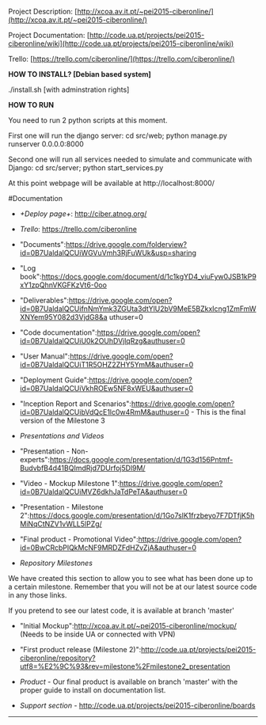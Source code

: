 Project Description: [http://xcoa.av.it.pt/~pei2015-ciberonline/](http://xcoa.av.it.pt/~pei2015-ciberonline/)

Project Documentation: [http://code.ua.pt/projects/pei2015-ciberonline/wiki](http://code.ua.pt/projects/pei2015-ciberonline/wiki)

Trello: [https://trello.com/ciberonline/](https://trello.com/ciberonline/)

**HOW TO INSTALL? [Debian based system]**

./install.sh [with adminstration rights]

**HOW TO RUN**

You need to run 2 python scripts at this moment.

First one will run the django server:
	cd src/web; python manage.py runserver 0.0.0.0:8000

Second one will run all services needed to simulate and communicate with Django:
	cd src/server; python start_services.py

At this point webpage will be available at http://localhost:8000/

#Documentation

* *+Deploy page+*: http://ciber.atnog.org/

* *Trello*: https://trello.com/ciberonline

* "Documents":https://drive.google.com/folderview?id=0B7UaldalQCUiWGVuVmh3RjFuWUk&usp=sharing

* "Log book":https://docs.google.com/document/d/1c1kgYD4_viuFyw0JSB1kP9xY1zpQhnVKGFKzVt6-0oo

* "Deliverables":https://drive.google.com/open?id=0B7UaldalQCUifnNmYmk3ZGUta3dtYlU2bV9MeE5BZkxIcng1ZmFmWXNYem95Y082d3VjdG8&a
uthuser=0

* "Code documentation":https://drive.google.com/open?id=0B7UaldalQCUiU0k2OUhDVjlqRzg&authuser=0

* "User Manual":https://drive.google.com/open?id=0B7UaldalQCUiT1R5OHZ2ZHY5YmM&authuser=0

* "Deployment Guide":https://drive.google.com/open?id=0B7UaldalQCUiVkhROEw5NF8xWEU&authuser=0

* "Inception Report and Scenarios":https://drive.google.com/open?id=0B7UaldalQCUibVdQcE1lc0w4RmM&authuser=0 - This is the final version of the Milestone 3

* *Presentations and Videos*
 
* "Presentation - Non-experts":https://docs.google.com/presentation/d/1G3d156Pntmf-BudvbfB4d41BQImdRjd7DUrfoj5Dl9M/

* "Video - Mockup Milestone 1":https://drive.google.com/open?id=0B7UaldalQCUiMVZ6dkhJaTdPeTA&authuser=0

* "Presentation - Milestone 2":https://docs.google.com/presentation/d/1Go7slK1frzbeyo7F7DTfjK5hMiNqCtNZV1vWLL5lPZg/

* "Final product - Promotional Video":https://drive.google.com/open?id=0BwCRcbPlQkMcNF9MRDZFdHZvZjA&authuser=0

* *Repository Milestones*

We have created this section to allow you to see what has been done up to a certain milestone.
Remember that you will not be at our latest source code in any those links.

If you pretend to see our latest code, it is available at branch 'master'

* "Initial Mockup":http://xcoa.av.it.pt/~pei2015-ciberonline/mockup/ (Needs to be inside UA or connected with VPN)

* "First product release (Milestone 2)":http://code.ua.pt/projects/pei2015-ciberonline/repository?utf8=%E2%9C%93&rev=milestone%2Fmilestone2_presentation

* *Product* - Our final product is available on branch 'master' with the proper guide to install on documentation list.

* *Support section* - http://code.ua.pt/projects/pei2015-ciberonline/boards

---
